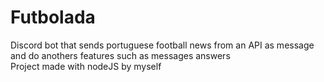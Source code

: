 # Futbolada
Discord bot that sends portuguese football news from an API as message and do anothers features such as messages answers  
Project made with nodeJS by myself
